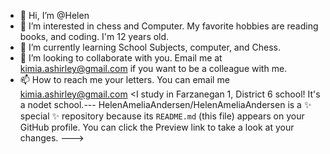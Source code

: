 - 👋 Hi, I’m @Helen
- 👀 I’m interested in chess and Computer. My favorite hobbies are reading books, and coding. I'm 12 years old.
- 🌱 I’m currently learning School Subjects, computer, and Chess.
- 💞️ I’m looking to collaborate with you. Email me at kimia.ashirley@gmail.com if you want to be a colleague with me.
- 📫 How to reach me your letters. You can email me kimia.ashirley@gmail.com
<I study in Farzanegan 1, District 6 school! It's a nodet school.---
HelenAmeliaAndersen/HelenAmeliaAndersen is a ✨ special ✨ repository because its `README.md` (this file) appears on your GitHub profile.
You can click the Preview link to take a look at your changes.
--->
